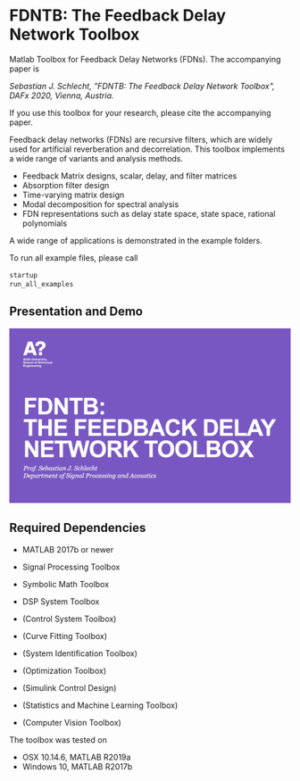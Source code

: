 # FDNTB: The Feedback Delay Network Toolbox
Matlab Toolbox for Feedback Delay Networks (FDNs). The accompanying paper is

*Sebastian J. Schlecht, "FDNTB: The Feedback Delay Network Toolbox", DAFx 2020, Vienna, Austria.*

If you use this toolbox for your research, please cite the accompanying paper.

Feedback delay networks (FDNs) are recursive filters, which are widely used for artificial reverberation and decorrelation. This toolbox implements a wide range of variants and analysis methods.

* Feedback Matrix designs, scalar, delay, and filter matrices
* Absorption filter design
* Time-varying matrix design
* Modal decomposition for spectral analysis
* FDN representations such as delay state space, state space, rational polynomials  

A wide range of applications is demonstrated in the example folders.

To run all example files, please call 

```
startup
run_all_examples
```

## Presentation and Demo

[![Paper Webpage](doc/VideoScreenshot.png)](https://www.sebastianjiroschlecht.com/publication/schlecht-2020/ "Watch Video on Publication page")

## Required Dependencies

* MATLAB 2017b or newer
* Signal Processing Toolbox
* Symbolic Math Toolbox
* DSP System Toolbox

* (Control System Toolbox)
* (Curve Fitting Toolbox)
* (System Identification Toolbox)
* (Optimization Toolbox)
* (Simulink Control Design)
* (Statistics and Machine Learning Toolbox)
* (Computer Vision Toolbox)


The toolbox was tested on
* OSX 10.14.6, MATLAB R2019a
* Windows 10, MATLAB R2017b 

